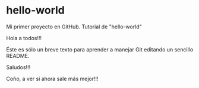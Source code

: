 # hello-world
Mi primer proyecto en GitHub. Tutorial de "hello-world"

Hola a todos!!!

Éste es sólo un breve texto para aprender a manejar Git editando un sencillo README.

Saludos!!!

Coño, a ver si ahora sale más mejor!!!
